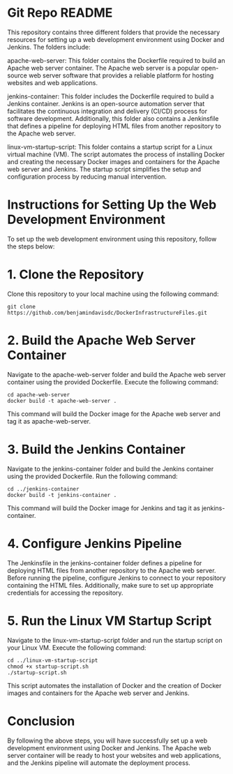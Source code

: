 # Git Repo README
This repository contains three different folders that provide the necessary resources for setting up a web development environment using Docker and Jenkins. The folders include:

apache-web-server: This folder contains the Dockerfile required to build an Apache web server container. The Apache web server is a popular open-source web server software that provides a reliable platform for hosting websites and web applications.

jenkins-container: This folder includes the Dockerfile required to build a Jenkins container. Jenkins is an open-source automation server that facilitates the continuous integration and delivery (CI/CD) process for software development. Additionally, this folder also contains a Jenkinsfile that defines a pipeline for deploying HTML files from another repository to the Apache web server.

linux-vm-startup-script: This folder contains a startup script for a Linux virtual machine (VM). The script automates the process of installing Docker and creating the necessary Docker images and containers for the Apache web server and Jenkins. The startup script simplifies the setup and configuration process by reducing manual intervention.

# Instructions for Setting Up the Web Development Environment
To set up the web development environment using this repository, follow the steps below:

# 1. Clone the Repository
Clone this repository to your local machine using the following command:

```shell
git clone https://github.com/benjamindavisdc/DockerInfrastructureFiles.git
```

# 2. Build the Apache Web Server Container
Navigate to the apache-web-server folder and build the Apache web server container using the provided Dockerfile. Execute the following command:

```shell
cd apache-web-server
docker build -t apache-web-server .
```
This command will build the Docker image for the Apache web server and tag it as apache-web-server.

# 3. Build the Jenkins Container
Navigate to the jenkins-container folder and build the Jenkins container using the provided Dockerfile. Run the following command:

```shell
cd ../jenkins-container
docker build -t jenkins-container .
```
This command will build the Docker image for Jenkins and tag it as jenkins-container.

# 4. Configure Jenkins Pipeline
The Jenkinsfile in the jenkins-container folder defines a pipeline for deploying HTML files from another repository to the Apache web server. Before running the pipeline, configure Jenkins to connect to your repository containing the HTML files. Additionally, make sure to set up appropriate credentials for accessing the repository.

# 5. Run the Linux VM Startup Script
Navigate to the linux-vm-startup-script folder and run the startup script on your Linux VM. Execute the following command:

```shell
cd ../linux-vm-startup-script
chmod +x startup-script.sh
./startup-script.sh
```
This script automates the installation of Docker and the creation of Docker images and containers for the Apache web server and Jenkins.

# Conclusion
By following the above steps, you will have successfully set up a web development environment using Docker and Jenkins. The Apache web server container will be ready to host your websites and web applications, and the Jenkins pipeline will automate the deployment process.
